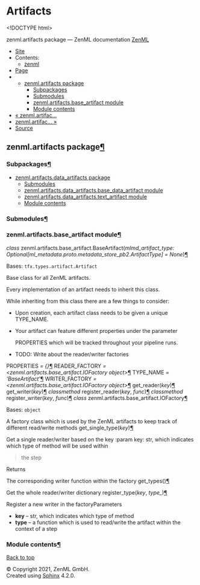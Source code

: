 # Artifacts

&lt;!DOCTYPE html&gt;

zenml.artifacts package — ZenML documentation  [ZenML](https://github.com/zenml-io/zenml/tree/25d9c27ff1e23c67d7247993006f83f8404d83c4/docs/sphinx_docs/_build/html/index.html)

*  [Site](https://github.com/zenml-io/zenml/tree/25d9c27ff1e23c67d7247993006f83f8404d83c4/docs/sphinx_docs/_build/html/index.html)
  * Contents:
    * [zenml](https://github.com/zenml-io/zenml/tree/25d9c27ff1e23c67d7247993006f83f8404d83c4/docs/sphinx_docs/_build/html/modules.html)
*  [Page](zenml.artifacts.md)
  * * [zenml.artifacts package](zenml.artifacts.md)
      * [Subpackages](zenml.artifacts.md#subpackages)
      * [Submodules](zenml.artifacts.md#submodules)
      * [zenml.artifacts.base\_artifact module](zenml.artifacts.md#module-zenml.artifacts.base_artifact)
      * [Module contents](zenml.artifacts.md#module-zenml.artifacts)
* [ « zenml.artifac...](zenml.artifact_stores.md)
* [ zenml.artifac... »](https://github.com/zenml-io/zenml/tree/25d9c27ff1e23c67d7247993006f83f8404d83c4/docs/sphinx_docs/_build/html/zenml.artifacts.data_artifacts.html)
*  [Source](https://github.com/zenml-io/zenml/tree/25d9c27ff1e23c67d7247993006f83f8404d83c4/docs/sphinx_docs/_build/html/_sources/zenml.artifacts.rst.txt)

## zenml.artifacts package[¶](zenml.artifacts.md#zenml-artifacts-package)

### Subpackages[¶](zenml.artifacts.md#subpackages)

* [zenml.artifacts.data\_artifacts package](https://github.com/zenml-io/zenml/tree/25d9c27ff1e23c67d7247993006f83f8404d83c4/docs/sphinx_docs/_build/html/zenml.artifacts.data_artifacts.html)
  * [Submodules](https://github.com/zenml-io/zenml/tree/25d9c27ff1e23c67d7247993006f83f8404d83c4/docs/sphinx_docs/_build/html/zenml.artifacts.data_artifacts.html#submodules)
  * [zenml.artifacts.data\_artifacts.base\_data\_artifact module](https://github.com/zenml-io/zenml/tree/25d9c27ff1e23c67d7247993006f83f8404d83c4/docs/sphinx_docs/_build/html/zenml.artifacts.data_artifacts.html#module-zenml.artifacts.data_artifacts.base_data_artifact)
  * [zenml.artifacts.data\_artifacts.text\_artifact module](https://github.com/zenml-io/zenml/tree/25d9c27ff1e23c67d7247993006f83f8404d83c4/docs/sphinx_docs/_build/html/zenml.artifacts.data_artifacts.html#module-zenml.artifacts.data_artifacts.text_artifact)
  * [Module contents](https://github.com/zenml-io/zenml/tree/25d9c27ff1e23c67d7247993006f83f8404d83c4/docs/sphinx_docs/_build/html/zenml.artifacts.data_artifacts.html#module-zenml.artifacts.data_artifacts)

### Submodules[¶](zenml.artifacts.md#submodules)

### zenml.artifacts.base\_artifact module[¶](zenml.artifacts.md#module-zenml.artifacts.base_artifact)

 _class_ zenml.artifacts.base\_artifact.BaseArtifact\(_mlmd\_artifact\_type: Optional\[ml\_metadata.proto.metadata\_store\_pb2.ArtifactType\] = None_\)[¶](zenml.artifacts.md#zenml.artifacts.base_artifact.BaseArtifact)

Bases: `tfx.types.artifact.Artifact`

Base class for all ZenML artifacts.

Every implementation of an artifact needs to inherit this class.

While inheriting from this class there are a few things to consider:

* Upon creation, each artifact class needs to be given a unique TYPE\_NAME.
* Your artifact can feature different properties under the parameter

  PROPERTIES which will be tracked throughout your pipeline runs.

* TODO: Write about the reader/writer factories

 PROPERTIES _= {}_[¶](zenml.artifacts.md#zenml.artifacts.base_artifact.BaseArtifact.PROPERTIES) READER\_FACTORY _= &lt;zenml.artifacts.base\_artifact.IOFactory object&gt;_[¶](zenml.artifacts.md#zenml.artifacts.base_artifact.BaseArtifact.READER_FACTORY) TYPE\_NAME _= 'BaseArtifact'_[¶](zenml.artifacts.md#zenml.artifacts.base_artifact.BaseArtifact.TYPE_NAME) WRITER\_FACTORY _= &lt;zenml.artifacts.base\_artifact.IOFactory object&gt;_[¶](zenml.artifacts.md#zenml.artifacts.base_artifact.BaseArtifact.WRITER_FACTORY) get\_reader\(_key_\)[¶](zenml.artifacts.md#zenml.artifacts.base_artifact.BaseArtifact.get_reader) get\_writer\(_key_\)[¶](zenml.artifacts.md#zenml.artifacts.base_artifact.BaseArtifact.get_writer) _classmethod_ register\_reader\(_key_, _func_\)[¶](zenml.artifacts.md#zenml.artifacts.base_artifact.BaseArtifact.register_reader) _classmethod_ register\_writer\(_key_, _func_\)[¶](zenml.artifacts.md#zenml.artifacts.base_artifact.BaseArtifact.register_writer) _class_ zenml.artifacts.base\_artifact.IOFactory[¶](zenml.artifacts.md#zenml.artifacts.base_artifact.IOFactory)

Bases: `object`

A factory class which is used by the ZenML artifacts to keep track of different read/write methods get\_single\_type\(_key_\)[¶](zenml.artifacts.md#zenml.artifacts.base_artifact.IOFactory.get_single_type)

Get a single reader/writer based on the key :param key: str, which indicates which type of method will be used within

> the step

Returns

The corresponding writer function within the factory get\_types\(\)[¶](zenml.artifacts.md#zenml.artifacts.base_artifact.IOFactory.get_types)

Get the whole reader/writer dictionary register\_type\(_key_, _type\__\)[¶](zenml.artifacts.md#zenml.artifacts.base_artifact.IOFactory.register_type)

Register a new writer in the factoryParameters

* **key** – str, which indicates which type of method
* **type** – a function which is used to read/write the artifact within the context of a step

### Module contents[¶](zenml.artifacts.md#module-zenml.artifacts)

 [Back to top](zenml.artifacts.md)

 © Copyright 2021, ZenML GmbH.  
 Created using [Sphinx](http://sphinx-doc.org/) 4.2.0.  


